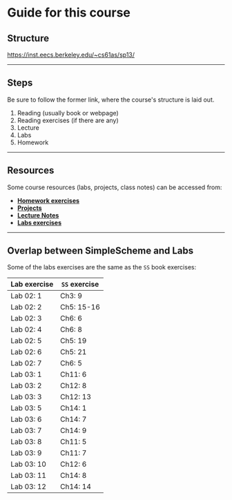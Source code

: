 # Guide for this course

## Structure

https://inst.eecs.berkeley.edu/~cs61as/sp13/

---

## Steps

Be sure to follow the former link, where the course's structure is laid out.

1. Reading (usually book or webpage)
2. Reading exercises (if there are any)
2. Lecture
3. Labs
4. Homework

---

## Resources

Some course resources (labs, projects, class notes) can be accessed from:

- [**Homework exercises**](https://inst.eecs.berkeley.edu/%7Ecs61a/reader/nodate-hw.pdf)
- [**Projects**](https://people.eecs.berkeley.edu/~bh/61a-pages/Volume1/CS%2061A%20Course%20Reader,%20Volume%201.html)
- [**Lecture Notes**](https://people.eecs.berkeley.edu/~bh/61a-pages/Volume2/notes.pdf)
- [**Labs exercises**](https://inst.eecs.berkeley.edu/%7Ecs61a/reader/nodate-labs.pdf)

---

## Overlap between SimpleScheme and Labs

Some of the labs exercises are the same as the `SS` book exercises:

| Lab exercise | `SS` exercise |
| ------------- | -------------- |
| Lab 02: 1 | Ch3: 9 |
| Lab 02: 2 | Ch5: 15-16 |
| Lab 02: 3 | Ch6: 6 |
| Lab 02: 4 | Ch6: 8 |
| Lab 02: 5 | Ch5: 19 |
| Lab 02: 6 | Ch5: 21 |
| Lab 02: 7 | Ch6: 5 |
| Lab 03: 1 | Ch11: 6 |
| Lab 03: 2 | Ch12: 8 |
| Lab 03: 3 | Ch12: 13 |
| Lab 03: 5 | Ch14: 1 |
| Lab 03: 6 | Ch14: 7 |
| Lab 03: 7 | Ch14: 9 |
| Lab 03: 8 | Ch11: 5 |
| Lab 03: 9 | Ch11: 7 |
| Lab 03: 10 | Ch12: 6 |
| Lab 03: 11 | Ch14: 8 |
| Lab 03: 12 | Ch14: 14 |

